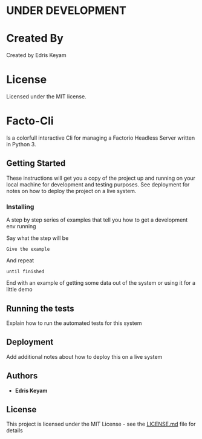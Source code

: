 
# UNDER DEVELOPMENT



# Created By

Created by Edris Keyam



# License

Licensed under the MIT license.



# Facto-Cli

Is a colorfull interactive Cli for managing a Factorio Headless Server written in Python 3.

## Getting Started

These instructions will get you a copy of the project up and running on your local machine for development and testing purposes. See deployment for notes on how to deploy the project on a live system.


### Installing

A step by step series of examples that tell you how to get a development env running

Say what the step will be

```
Give the example
```

And repeat

```
until finished
```

End with an example of getting some data out of the system or using it for a little demo

## Running the tests

Explain how to run the automated tests for this system



## Deployment

Add additional notes about how to deploy this on a live system



## Authors

* **Edris Keyam**


## License

This project is licensed under the MIT License - see the [LICENSE.md](LICENSE.md) file for details


